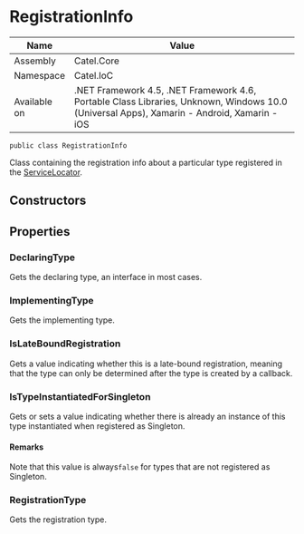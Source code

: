 

# RegistrationInfo

Name|Value
---|---
Assembly|Catel.Core
Namespace|Catel.IoC
Available on|.NET Framework 4.5, .NET Framework 4.6, Portable Class Libraries, Unknown, Windows 10.0 (Universal Apps), Xamarin - Android, Xamarin - iOS

```
public class RegistrationInfo
```

Class containing the registration info about a particular type registered in the [ServiceLocator](#).



## Constructors

## Properties

### DeclaringType

Gets the declaring type, an interface in most cases.



### ImplementingType

Gets the implementing type.



### IsLateBoundRegistration

Gets a value indicating whether this is a late-bound registration, meaning that the type can only be determined after the type is created by a callback.



### IsTypeInstantiatedForSingleton

Gets or sets a value indicating whether there is already an instance of this type instantiated when registered as Singleton.

#### Remarks

Note that this value is always`false` for types that are not registered as Singleton.



### RegistrationType

Gets the registration type.



